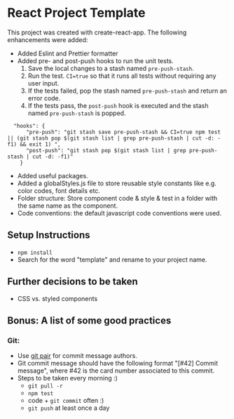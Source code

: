# React Project Template

This project was created with create-react-app. The following enhancements were added:

- Added Eslint and Prettier formatter
- Added pre- and post-push hooks to run the unit tests.
  1. Save the local changes to a stash named `pre-push-stash`.
  2. Run the test. `CI=true` so that it runs all tests without requiring any user input.
  3. If the tests failed, pop the stash named `pre-push-stash` and return an error code.
  4. If the tests pass, the `post-push` hook is executed and the stash named `pre-push-stash` is popped.

```
  "hooks": {
      "pre-push": "git stash save pre-push-stash && CI=true npm test || (git stash pop $(git stash list | grep pre-push-stash | cut -d: -f1) && exit 1) ",
      "post-push": "git stash pop $(git stash list | grep pre-push-stash | cut -d: -f1)"
    }
```

- Added useful packages.
- Added a globalStyles.js file to store reusable style constants like e.g. color codes, font details etc.
- Folder structure: Store component code & style & test in a folder with the same name as the component.
- Code conventions: the default javascript code conventions were used.

## Setup Instructions

- `npm install`
- Search for the word "template" and rename to your project name.

## Further decisions to be taken

- CSS vs. styled components

## Bonus: A list of some good practices

### Git:

- Use [git pair](https://github.com/spinningarrow/git-pair) for commit message authors.
- Git commit message should have the following format "[#42] Commit message", where #42 is the card number associated to this commit.
- Steps to be taken every morning :)
  - `git pull -r`
  - `npm test`
  - code + `git commit` often :)
  - `git push` at least once a day

